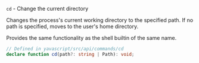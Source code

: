 `cd` - Change the current directory

Changes the process's current working directory to the specified path. If no path is specified, moves to the user's home directory.

Provides the same functionality as the shell builtin of the same name.

```ts
// Defined in yavascript/src/api/commands/cd
declare function cd(path?: string | Path): void;
```
